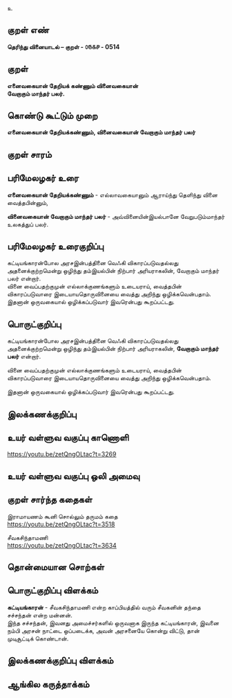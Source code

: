 உ

## குறள் எண் 

**தெரிந்து வினையாடல்  – குறள் - ௦௫௧௪ - 0514**  

## குறள் 

**எனைவகையான் தேறியக் கண்ணும் வினைவகையான்  
வேறாகும் மாந்தர் பலர்.**

## கொண்டு கூட்டும் முறை

**எனைவகையான் தேறியக்கண்ணும், வினைவகையான் வேறாகும் மாந்தர் பலர்**

## குறள் சாரம் 


## பரிமேலழகர் உரை

**எனைவகையான் தேறியக்கண்ணும்** - எல்லாவகையானும் ஆராய்ந்து தெளிந்து வினை வைத்தபின்னும்,  

**வினைவகையான் வேறாகும் மாந்தர் பலர்** - அவ்வினையின்இயல்பானே வேறுபடும்மாந்தர் உலகத்துப் பலர்.   

## பரிமேலழகர் உரைகுறிப்பு   

கட்டியங்காரன்போல அரசஇன்பத்தினை வெஃகி விகாரப்படுவதல்லது அதனைக்குற்றமென்று ஒழிந்து தம்இயல்பின் நிற்பார் அரியராகலின், வேறாகும் மாந்தர் பலர் என்றார்.  
வினை வைப்பதற்குமுன் எல்லாக்குணங்களும் உடையராய், வைத்தபின் விகாரப்படுவாரை இடையாயதொருவினையை வைத்து அறிந்து ஒழிக்கவென்பதாம்.  
இதனான் ஒருவகையால் ஒழிக்கப்படுவார் இவரென்பது கூறப்பட்டது.  

## பொருட்குறிப்பு 

கட்டியங்காரன்போல அரசஇன்பத்தினை வெஃகி விகாரப்படுவதல்லது அதனைக்குற்றமென்று ஒழிந்து தம்இயல்பின் நிற்பார் அரியராகலின், **வேறாகும் மாந்தர் பலர்** என்றார்.  

வினை வைப்பதற்குமுன் எல்லாக்குணங்களும் உடையராய், வைத்தபின் விகாரப்படுவாரை இடையாயதொருவினையை வைத்து அறிந்து ஒழிக்கவென்பதாம்.  

இதனான் ஒருவகையால் ஒழிக்கப்படுவார் இவரென்பது கூறப்பட்டது.   

## இலக்கணக்குறிப்பு  


## உயர் வள்ளுவ வகுப்பு காணொளி

https://youtu.be/zetQngOLtac?t=3269

## உயர் வள்ளுவ வகுப்பு ஒலி அமைவு 

 
## குறள் சார்ந்த கதைகள் 

இராமாயணம் கூனி சொல்லும் தருமம் கதை  
https://youtu.be/zetQngOLtac?t=3518

சீவகசிந்தாமணி  
https://youtu.be/zetQngOLtac?t=3634

## தொன்மையான சொற்கள்


## பொருட்குறிப்பு விளக்கம்

**கட்டியங்காரன்** - சீவகசிந்தாமணி என்ற காப்பியத்தில் வரும் சீவகனின் தந்தை சச்சந்தன் என்ற மன்னன்.  
இந்த சச்சந்தன், இவனது அமைச்சர்களில் ஒருவனாக இருந்த கட்டியங்காரன், இவனை நம்பி அரசன் நாட்டை ஒப்படைக்க, அவன் அரசனையே கொன்று விட்டு, தான் முடிசூட்டிக் கொண்டான்.  

## இலக்கணக்குறிப்பு விளக்கம்


## ஆங்கில கருத்தாக்கம் 


